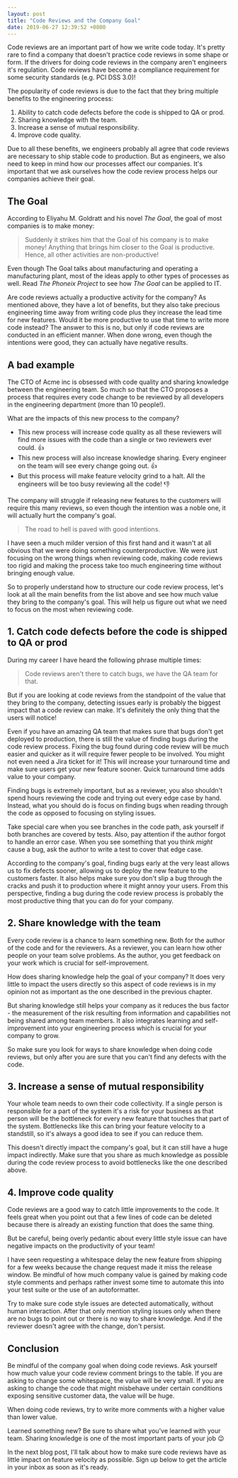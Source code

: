 ```yaml
---
layout: post
title: "Code Reviews and the Company Goal"
date: 2019-06-27 12:39:52 +0800
---
```


Code reviews are an important part of how we write code today. It's pretty rare to find a company that doesn't practice code reviews in some shape or form. If the drivers for doing code reviews in the company aren't engineers it's regulation. Code reviews have become a compliance requirement for some security standards (e.g. PCI DSS 3.0)!

The popularity of code reviews is due to the fact that they bring multiple benefits to the engineering process:

1. Ability to catch code defects before the code is shipped to QA or prod.
2. Sharing knowledge with the team.
3. Increase a sense of mutual responsibility.
4. Improve code quality.

Due to all these benefits, we engineers probably all agree that code reviews are necessary to ship stable code to production. But as engineers, we also need to keep in mind how our processes affect our companies. It's important that we ask ourselves how the code review process helps our companies achieve their goal.

## The Goal

According to Eliyahu M. Goldratt and his novel _The Goal_, the goal of most companies is to make money:

> Suddenly it strikes him that the Goal of his company is to make money! Anything that brings him closer to the Goal is productive. Hence, all other activities are non-productive!

Even though The Goal talks about manufacturing and operating a manufacturing plant, most of the ideas apply to other types of processes as well. Read _The Phoneix Project_ to see how _The Goal_ can be applied to IT.

Are code reviews actually a productive activity for the company? As mentioned above, they have a lot of benefits, but they also take precious engineering time away from writing code plus they increase the lead time for new features. Would it be more productive to use that time to write more code instead? The answer to this is no, but only if code reviews are conducted in an efficient manner. When done wrong, even though the intentions were good, they can actually have negative results.

## A bad example

The CTO of Acme inc is obsessed with code quality and sharing knowledge between the engineering team. So much so that the CTO proposes a process that requires every code change to be reviewed by all developers in the engineering department (more than 10 people!).

What are the impacts of this new process to the company?

- This new process will increase code quality as all these reviewers will find more issues with the code than a single or two reviewers ever could. 👍
- This new process will also increase knowledge sharing. Every engineer on the team will see every change going out. 👍
- But this process will make feature velocity grind to a halt. All the engineers will be too busy reviewing all the code! 👎

The company will struggle if releasing new features to the customers will require this many reviews, so even though the intention was a noble one, it will actually hurt the company's goal.

> The road to hell is paved with good intentions.

I have seen a much milder version of this first hand and it wasn't at all obvious that we were doing something counterproductive. We were just focusing on the wrong things when reviewing code, making code reviews too rigid and making the process take too much engineering time without bringing enough value.

So to properly understand how to structure our code review process, let's look at all the main benefits from the list above and see how much value they bring to the company's goal. This will help us figure out what we need to focus on the most when reviewing code.

## 1. Catch code defects before the code is shipped to QA or prod

During my career I have heard the following phrase multiple times:

> Code reviews aren't there to catch bugs, we have the QA team for that.

But if you are looking at code reviews from the standpoint of the value that they bring to the company, detecting issues early is probably the biggest impact that a code review can make. It's definitely the only thing that the users will notice!

Even if you have an amazing QA team that makes sure that bugs don't get deployed to production, there is still the value of finding bugs during the code review process. Fixing the bug found during code review will be much easier and quicker as it will require fewer people to be involved. You might not even need a Jira ticket for it! This will increase your turnaround time and make sure users get your new feature sooner. Quick turnaround time adds value to your company.

Finding bugs is extremely important, but as a reviewer, you also shouldn't spend hours reviewing the code and trying out every edge case by hand. Instead, what you should do is focus on finding bugs when reading through the code as opposed to focusing on styling issues.

Take special care when you see branches in the code path, ask yourself if both branches are covered by tests. Also, pay attention if the author forgot to handle an error case. When you see something that you think _might_ cause a bug, ask the author to write a test to cover that edge case.

According to the company's goal, finding bugs early at the very least allows us to fix defects sooner, allowing us to deploy the new feature to the customers faster. It also helps make sure you don't slip a bug through the cracks and push it to production where it might annoy your users. From this perspective, finding a bug during the code review process is probably the most productive thing that you can do for your company.

## 2. Share knowledge with the team

Every code review is a chance to learn something new. Both for the author of the code and for the reviewers. As a reviewer, you can learn how other people on your team solve problems. As the author, you get feedback on your work which is crucial for self-improvement.

How does sharing knowledge help the goal of your company? It does very little to impact the users directly so this aspect of code reviews is in my opinion not as important as the one described in the previous chapter.

But sharing knowledge still helps your company as it reduces the bus factor - the measurement of the risk resulting from information and capabilities not being shared among team members. It also integrates learning and self-improvement into your engineering process which is crucial for your company to grow.

So make sure you look for ways to share knowledge when doing code reviews, but only after you are sure that you can't find any defects with the code.

## 3. Increase a sense of mutual responsibility

Your whole team needs to own their code collectivity. If a single person is responsible for a part of the system it's a risk for your business as that person will be the bottleneck for every new feature that touches that part of the system. Bottlenecks like this can bring your feature velocity to a standstill, so it's always a good idea to see if you can reduce them.

This doesn't directly impact the company's goal, but it can still have a huge impact indirectly. Make sure that you share as much knowledge as possible during the code review process to avoid bottlenecks like the one described above.

## 4. Improve code quality

Code reviews are a good way to catch little improvements to the code. It feels great when you point out that a few lines of code can be deleted because there is already an existing function that does the same thing.

But be careful, being overly pedantic about every little style issue can have negative impacts on the productivity of your team!

I have seen requesting a whitespace delay the new feature from shipping for a few weeks because the change request made it miss the release window. Be mindful of how much company value is gained by making code style comments and perhaps rather invest some time to automate this into your test suite or the use of an autoformatter.

Try to make sure code style issues are detected automatically, without human interaction. After that only mention styling issues only when there are no bugs to point out or there is no way to share knowledge. And if the reviewer doesn't agree with the change, don't persist.

## Conclusion

Be mindful of the company goal when doing code reviews. Ask yourself how much value your code review comment brings to the table. If you are asking to change some whitespace, the value will be very small. If you are asking to change the code that might misbehave under certain conditions exposing sensitive customer data, the value will be huge.

When doing code reviews, try to write more comments with a higher value than lower value.

Learned something new? Be sure to share what you've learned with your team. Sharing knowledge is one of the most important parts of your job 😉

In the next blog post, I'll talk about how to make sure code reviews have as little impact on feature velocity as possible. Sign up below to get the article in your inbox as soon as it's ready.
